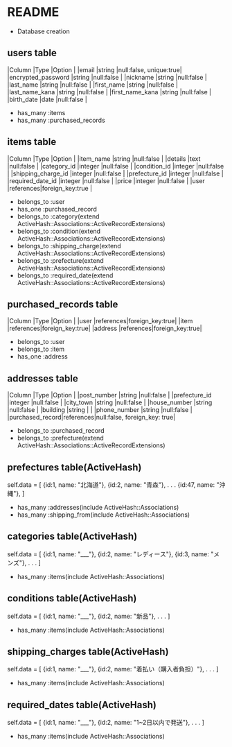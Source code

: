 # README


* Database creation

## users table
|Column             |Type      |Option                 |
|email              |string    |null:false, unique:true|
|encrypted_password |string    |null:false             |
|nickname           |string    |null:false             |
|last_name          |string    |null:false             |
|first_name         |string    |null:false             |
|last_name_kana     |string    |null:false             |
|first_name_kana    |string    |null:false             |
|birth_date         |date      |null:false             |
- has_many :items
- has_many :purchased_records


## items table
|Column             |Type      |Option                 |
|item_name          |string    |null:false             |
|details            |text      |null:false             |
|category_id        |integer   |null:false             |
|condition_id       |integer   |null:false             |
|shipping_charge_id |integer   |null:false             |
|prefecture_id      |integer   |null:false             |
|required_date_id   |integer   |null:false             |
|price              |integer   |null:false             |
|user               |references|foreign_key:true       |
- belongs_to :user
- has_one :purchased_record
- belongs_to :category(extend ActiveHash::Associations::ActiveRecordExtensions)
- belongs_to :condition(extend ActiveHash::Associations::ActiveRecordExtensions)
- belongs_to :shipping_charge(extend ActiveHash::Associations::ActiveRecordExtensions)
- belongs_to :prefecture(extend ActiveHash::Associations::ActiveRecordExtensions)
- belongs_to :required_date(extend ActiveHash::Associations::ActiveRecordExtensions)


## purchased_records table
|Column      |Type      |Option          |
|user        |references|foreign_key:true|
|item        |references|foreign_key:true|
|address     |references|foreign_key:true|
- belongs_to :user
- belongs_to :item
- has_one :address


## addresses table
|Column             |Type      |Option                       |
|post_number        |string    |null:false                   |
|prefecture_id      |integer   |null:false                   |
|city_town          |string    |null:false                   |
|house_number       |string    |null:false                   |
|building           |string    |                             |
|phone_number       |string    |null:false                   |
|purchased_record|references|null:false, foreign_key: true|
- belongs_to :purchased_record
- belongs_to :prefecture(extend ActiveHash::Associations::ActiveRecordExtensions)


## prefectures table(ActiveHash)
self.data = [
  {id:1, name: "北海道"},
  {id:2, name: "青森"},
  .
  .
  .
  {id:47, name: "沖縄"},
]
- has_many :addresses(include ActiveHash::Associations)
- has_many :shipping_from(include ActiveHash::Associations)

## categories table(ActiveHash)
self.data = [
  {id:1, name: "___"},
  {id:2, name: "レディース"},
  {id:3, name: "メンズ"},
  .
  .
  .
]
- has_many :items(include ActiveHash::Associations)


## conditions table(ActiveHash)
self.data = [
  {id:1, name: "___"},
  {id:2, name: "新品"},
  .
  .
  .
]
- has_many :items(include ActiveHash::Associations)


## shipping_charges table(ActiveHash)
self.data = [
  {id:1, name: "___"},
  {id:2, name: "着払い（購入者負担）"},
  .
  .
  .
]
- has_many :items(include ActiveHash::Associations)


## required_dates table(ActiveHash)
self.data = [
  {id:1, name: "___"},
  {id:2, name: "1~2日以内で発送"},
  .
  .
  .
]
- has_many :items(include ActiveHash::Associations)
